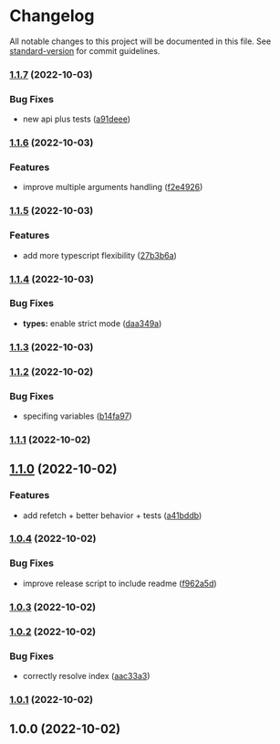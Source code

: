 # Changelog

All notable changes to this project will be documented in this file. See [standard-version](https://github.com/conventional-changelog/standard-version) for commit guidelines.

### [1.1.7](https://github.com/golota60/use-simple-async/compare/v1.1.6...v1.1.7) (2022-10-03)


### Bug Fixes

* new api plus tests ([a91deee](https://github.com/golota60/use-simple-async/commit/a91deeea1e18361390b68ef14cf06dc7e765c92f))

### [1.1.6](https://github.com/golota60/use-simple-async/compare/v1.1.5...v1.1.6) (2022-10-03)


### Features

* improve multiple arguments handling ([f2e4926](https://github.com/golota60/use-simple-async/commit/f2e492606394e3d38f5dccc34f44ddd5b13a2e55))

### [1.1.5](https://github.com/golota60/use-simple-async/compare/v1.1.4...v1.1.5) (2022-10-03)


### Features

* add more typescript flexibility ([27b3b6a](https://github.com/golota60/use-simple-async/commit/27b3b6a15b53cf94f6834b5e4e298d0ad645faf9))

### [1.1.4](https://github.com/golota60/use-simple-async/compare/v1.1.3...v1.1.4) (2022-10-03)


### Bug Fixes

* **types:** enable strict mode ([daa349a](https://github.com/golota60/use-simple-async/commit/daa349a25b02d89db8dff5c69e774fd6875ab3b1))

### [1.1.3](https://github.com/golota60/use-simple-async/compare/v1.1.2...v1.1.3) (2022-10-03)

### [1.1.2](https://github.com/golota60/use-simple-async/compare/v1.1.1...v1.1.2) (2022-10-02)


### Bug Fixes

* specifing variables ([b14fa97](https://github.com/golota60/use-simple-async/commit/b14fa97150270288f9eef6a089ebe71e2c58343d))

### [1.1.1](https://github.com/golota60/use-simple-async/compare/v1.1.0...v1.1.1) (2022-10-02)

## [1.1.0](https://github.com/golota60/use-simple-async/compare/v1.0.4...v1.1.0) (2022-10-02)


### Features

* add refetch + better behavior + tests ([a41bddb](https://github.com/golota60/use-simple-async/commit/a41bddb6c088575bbdada00d01c760df266133f9))

### [1.0.4](https://github.com/golota60/use-simple-async/compare/v1.0.3...v1.0.4) (2022-10-02)


### Bug Fixes

* improve release script to include readme ([f962a5d](https://github.com/golota60/use-simple-async/commit/f962a5dc61ef382ba8e3082cf6c0a08b733a1f28))

### [1.0.3](https://github.com/golota60/use-simple-async/compare/v1.0.2...v1.0.3) (2022-10-02)

### [1.0.2](https://github.com/golota60/use-simple-async/compare/v1.0.1...v1.0.2) (2022-10-02)


### Bug Fixes

* correctly resolve index ([aac33a3](https://github.com/golota60/use-simple-async/commit/aac33a35935b51e2f3160b59aa7cc9f7de083502))

### [1.0.1](https://github.com/golota60/use-simple-async/compare/v1.0.0...v1.0.1) (2022-10-02)

## 1.0.0 (2022-10-02)
